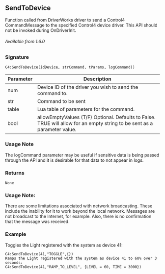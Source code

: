 ## SendToDevice

Function called from DriverWorks driver to send a Control4 CommandMessage to the specified Control4 device driver. This API should not be invoked during OnDriverInit.

###### Available from 1.6.0


### Signature

`C4:SendToDevice(idDevice, strCommand, tParams, logCommand))`


| Parameter | Description |
| --- | --- |
| num | Device ID of the driver you wish to send the command to. |
| str | Command to be sent |
| table | Lua table of parameters for the command. |
| bool | allowEmptyValues (T/F) Optional. Defaults to False. TRUE will allow for an empty string to be sent as a parameter value.  | | bool | logCommand Defaults to True.  False prevents this API’s content from being logged. |

### Usage Note
The logCommand parameter may be useful if sensitive data is being passed through the API and it is desirable for that data to not appear in logs.


### Returns

`None`


### Usage Note:
There are some limitations associated with network broadcasting. These include the inability for it to work beyond the local network. Messages are not broadcast to the Internet, for example. Also, there is no confirmation that the message was received.


### Example

Toggles the Light registered with the system as device 41:

```
C4:SendToDevice(41,"TOGGLE",{})
Ramps the Light registered with the system as device 41 to 60% over 3 seconds:
C4:SendToDevice(41,"RAMP_TO_LEVEL", {LEVEL = 60, TIME = 3000})
```

